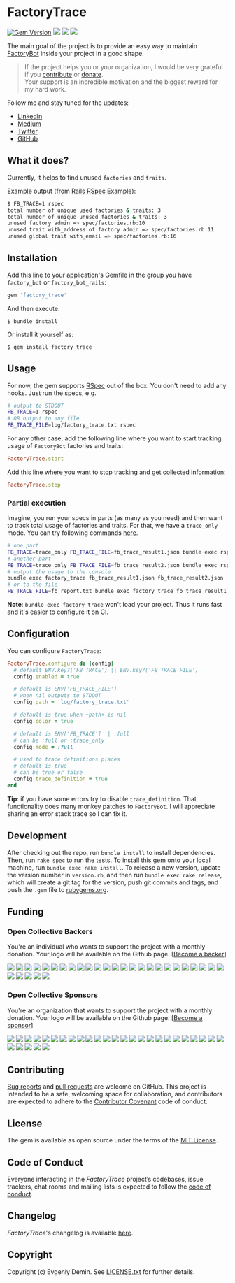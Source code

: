 # FactoryTrace

[![Gem Version][3]][4]
[![][1]][10]
[![][2]][11]
[![][5]][6]

The main goal of the project is to provide an easy way to maintain [FactoryBot](https://github.com/thoughtbot/factory_bot)
inside your project in a good shape.

> If the project helps you or your organization, I would be very grateful if you [contribute][13] or [donate][14].  
> Your support is an incredible motivation and the biggest reward for my hard work.

Follow me and stay tuned for the updates:
- [LinkedIn](https://www.linkedin.com/in/evgeniydemin/)
- [Medium](https://evgeniydemin.medium.com/)
- [Twitter](https://twitter.com/EvgeniyDemin/)
- [GitHub](https://github.com/djezzzl)

## What it does?

Currently, it helps to find unused `factories` and `traits`.

Example output (from [Rails RSpec Example](rails-rspec-example)):

```bash
$ FB_TRACE=1 rspec
total number of unique used factories & traits: 3
total number of unique unused factories & traits: 3
unused factory admin => spec/factories.rb:10
unused trait with_address of factory admin => spec/factories.rb:11
unused global trait with_email => spec/factories.rb:16
```

## Installation

Add this line to your application's Gemfile in the group you have `factory_bot` or `factory_bot_rails`:

```ruby
gem 'factory_trace'
```

And then execute:
```
$ bundle install
```

Or install it yourself as:

```
$ gem install factory_trace
```

## Usage

For now, the gem supports [RSpec](https://github.com/rspec/rspec) out of the box.
You don't need to add any hooks. Just run the specs, e.g.

```bash
# output to STDOUT
FB_TRACE=1 rspec
# OR output to any file
FB_TRACE_FILE=log/factory_trace.txt rspec
```

For any other case, add the following line where you want to start
tracking usage of `FactoryBot` factories and traits:

```ruby
FactoryTrace.start
```

Add this line where you want to stop tracking and get collected information:

```ruby
FactoryTrace.stop
```

### Partial execution

Imagine, you run your specs in parts (as many as you need) and then want to track total usage of
factories and traits. For that, we have a `trace_only` mode. You can try following commands [here](rails-rspec-example).

```bash
# one part
FB_TRACE=trace_only FB_TRACE_FILE=fb_trace_result1.json bundle exec rspec spec/first_spec.rb
# another part
FB_TRACE=trace_only FB_TRACE_FILE=fb_trace_result2.json bundle exec rspec spec/second_spec.rb
# output the usage to the console
bundle exec factory_trace fb_trace_result1.json fb_trace_result2.json
# or to the file
FB_TRACE_FILE=fb_report.txt bundle exec factory_trace fb_trace_result1.json fb_trace_result2.json
```

**Note**: `bundle exec factory_trace` won't load your project. Thus it runs fast and it's easier to configure it on CI.

## Configuration

You can configure `FactoryTrace`:

```ruby
FactoryTrace.configure do |config|
  # default ENV.key?('FB_TRACE') || ENV.key?('FB_TRACE_FILE')
  config.enabled = true

  # default is ENV['FB_TRACE_FILE']
  # when nil outputs to STDOUT
  config.path = 'log/factory_trace.txt'

  # default is true when +path+ is nil
  config.color = true

  # default is ENV['FB_TRACE'] || :full
  # can be :full or :trace_only
  config.mode = :full

  # used to trace definitions places
  # default is true
  # can be true or false  
  config.trace_definition = true
end
```

**Tip**: if you have some errors try to disable `trace_definition`. That functionality does
many monkey patches to `FactoryBot`. I will appreciate sharing an error stack trace so I can
fix it.

## Development

After checking out the repo, run `bundle install` to install dependencies.
Then, run `rake spec` to run the tests.
To install this gem onto your local machine, run `bundle exec rake install`.
To release a new version, update the version number in `version.rb`,
and then run `bundle exec rake release`, which will create a git tag for the version,
push git commits and tags, and push the `.gem` file to [rubygems.org](https://rubygems.org).

## Funding

### Open Collective Backers

You're an individual who wants to support the project with a monthly donation. Your logo will be available on the Github page. [[Become a backer](https://opencollective.com/factory_trace#backer)]

<a href="https://opencollective.com/factory_trace/backer/0/website" target="_blank"><img src="https://opencollective.com/factory_trace/backer/0/avatar.svg"></a>
<a href="https://opencollective.com/factory_trace/backer/1/website" target="_blank"><img src="https://opencollective.com/factory_trace/backer/1/avatar.svg"></a>
<a href="https://opencollective.com/factory_trace/backer/2/website" target="_blank"><img src="https://opencollective.com/factory_trace/backer/2/avatar.svg"></a>
<a href="https://opencollective.com/factory_trace/backer/3/website" target="_blank"><img src="https://opencollective.com/factory_trace/backer/3/avatar.svg"></a>
<a href="https://opencollective.com/factory_trace/backer/4/website" target="_blank"><img src="https://opencollective.com/factory_trace/backer/4/avatar.svg"></a>
<a href="https://opencollective.com/factory_trace/backer/5/website" target="_blank"><img src="https://opencollective.com/factory_trace/backer/5/avatar.svg"></a>
<a href="https://opencollective.com/factory_trace/backer/6/website" target="_blank"><img src="https://opencollective.com/factory_trace/backer/6/avatar.svg"></a>
<a href="https://opencollective.com/factory_trace/backer/7/website" target="_blank"><img src="https://opencollective.com/factory_trace/backer/7/avatar.svg"></a>
<a href="https://opencollective.com/factory_trace/backer/8/website" target="_blank"><img src="https://opencollective.com/factory_trace/backer/8/avatar.svg"></a>
<a href="https://opencollective.com/factory_trace/backer/9/website" target="_blank"><img src="https://opencollective.com/factory_trace/backer/9/avatar.svg"></a>
<a href="https://opencollective.com/factory_trace/backer/10/website" target="_blank"><img src="https://opencollective.com/factory_trace/backer/10/avatar.svg"></a>
<a href="https://opencollective.com/factory_trace/backer/11/website" target="_blank"><img src="https://opencollective.com/factory_trace/backer/11/avatar.svg"></a>
<a href="https://opencollective.com/factory_trace/backer/12/website" target="_blank"><img src="https://opencollective.com/factory_trace/backer/12/avatar.svg"></a>
<a href="https://opencollective.com/factory_trace/backer/13/website" target="_blank"><img src="https://opencollective.com/factory_trace/backer/13/avatar.svg"></a>
<a href="https://opencollective.com/factory_trace/backer/14/website" target="_blank"><img src="https://opencollective.com/factory_trace/backer/14/avatar.svg"></a>
<a href="https://opencollective.com/factory_trace/backer/15/website" target="_blank"><img src="https://opencollective.com/factory_trace/backer/15/avatar.svg"></a>
<a href="https://opencollective.com/factory_trace/backer/16/website" target="_blank"><img src="https://opencollective.com/factory_trace/backer/16/avatar.svg"></a>
<a href="https://opencollective.com/factory_trace/backer/17/website" target="_blank"><img src="https://opencollective.com/factory_trace/backer/17/avatar.svg"></a>
<a href="https://opencollective.com/factory_trace/backer/18/website" target="_blank"><img src="https://opencollective.com/factory_trace/backer/18/avatar.svg"></a>
<a href="https://opencollective.com/factory_trace/backer/19/website" target="_blank"><img src="https://opencollective.com/factory_trace/backer/19/avatar.svg"></a>
<a href="https://opencollective.com/factory_trace/backer/20/website" target="_blank"><img src="https://opencollective.com/factory_trace/backer/20/avatar.svg"></a>
<a href="https://opencollective.com/factory_trace/backer/21/website" target="_blank"><img src="https://opencollective.com/factory_trace/backer/21/avatar.svg"></a>
<a href="https://opencollective.com/factory_trace/backer/22/website" target="_blank"><img src="https://opencollective.com/factory_trace/backer/22/avatar.svg"></a>
<a href="https://opencollective.com/factory_trace/backer/23/website" target="_blank"><img src="https://opencollective.com/factory_trace/backer/23/avatar.svg"></a>
<a href="https://opencollective.com/factory_trace/backer/24/website" target="_blank"><img src="https://opencollective.com/factory_trace/backer/24/avatar.svg"></a>
<a href="https://opencollective.com/factory_trace/backer/25/website" target="_blank"><img src="https://opencollective.com/factory_trace/backer/25/avatar.svg"></a>
<a href="https://opencollective.com/factory_trace/backer/26/website" target="_blank"><img src="https://opencollective.com/factory_trace/backer/26/avatar.svg"></a>
<a href="https://opencollective.com/factory_trace/backer/27/website" target="_blank"><img src="https://opencollective.com/factory_trace/backer/27/avatar.svg"></a>
<a href="https://opencollective.com/factory_trace/backer/28/website" target="_blank"><img src="https://opencollective.com/factory_trace/backer/28/avatar.svg"></a>
<a href="https://opencollective.com/factory_trace/backer/29/website" target="_blank"><img src="https://opencollective.com/factory_trace/backer/29/avatar.svg"></a>

### Open Collective Sponsors

You're an organization that wants to support the project with a monthly donation. Your logo will be available on the Github page. [[Become a sponsor](https://opencollective.com/factory_trace#sponsor)]

<a href="https://opencollective.com/factory_trace/sponsor/0/website" target="_blank"><img src="https://opencollective.com/factory_trace/sponsor/0/avatar.svg"></a>
<a href="https://opencollective.com/factory_trace/sponsor/1/website" target="_blank"><img src="https://opencollective.com/factory_trace/sponsor/1/avatar.svg"></a>
<a href="https://opencollective.com/factory_trace/sponsor/2/website" target="_blank"><img src="https://opencollective.com/factory_trace/sponsor/2/avatar.svg"></a>
<a href="https://opencollective.com/factory_trace/sponsor/3/website" target="_blank"><img src="https://opencollective.com/factory_trace/sponsor/3/avatar.svg"></a>
<a href="https://opencollective.com/factory_trace/sponsor/4/website" target="_blank"><img src="https://opencollective.com/factory_trace/sponsor/4/avatar.svg"></a>
<a href="https://opencollective.com/factory_trace/sponsor/5/website" target="_blank"><img src="https://opencollective.com/factory_trace/sponsor/5/avatar.svg"></a>
<a href="https://opencollective.com/factory_trace/sponsor/6/website" target="_blank"><img src="https://opencollective.com/factory_trace/sponsor/6/avatar.svg"></a>
<a href="https://opencollective.com/factory_trace/sponsor/7/website" target="_blank"><img src="https://opencollective.com/factory_trace/sponsor/7/avatar.svg"></a>
<a href="https://opencollective.com/factory_trace/sponsor/8/website" target="_blank"><img src="https://opencollective.com/factory_trace/sponsor/8/avatar.svg"></a>
<a href="https://opencollective.com/factory_trace/sponsor/9/website" target="_blank"><img src="https://opencollective.com/factory_trace/sponsor/9/avatar.svg"></a>
<a href="https://opencollective.com/factory_trace/sponsor/10/website" target="_blank"><img src="https://opencollective.com/factory_trace/sponsor/10/avatar.svg"></a>
<a href="https://opencollective.com/factory_trace/sponsor/11/website" target="_blank"><img src="https://opencollective.com/factory_trace/sponsor/11/avatar.svg"></a>
<a href="https://opencollective.com/factory_trace/sponsor/12/website" target="_blank"><img src="https://opencollective.com/factory_trace/sponsor/12/avatar.svg"></a>
<a href="https://opencollective.com/factory_trace/sponsor/13/website" target="_blank"><img src="https://opencollective.com/factory_trace/sponsor/13/avatar.svg"></a>
<a href="https://opencollective.com/factory_trace/sponsor/14/website" target="_blank"><img src="https://opencollective.com/factory_trace/sponsor/14/avatar.svg"></a>
<a href="https://opencollective.com/factory_trace/sponsor/15/website" target="_blank"><img src="https://opencollective.com/factory_trace/sponsor/15/avatar.svg"></a>
<a href="https://opencollective.com/factory_trace/sponsor/16/website" target="_blank"><img src="https://opencollective.com/factory_trace/sponsor/16/avatar.svg"></a>
<a href="https://opencollective.com/factory_trace/sponsor/17/website" target="_blank"><img src="https://opencollective.com/factory_trace/sponsor/17/avatar.svg"></a>
<a href="https://opencollective.com/factory_trace/sponsor/18/website" target="_blank"><img src="https://opencollective.com/factory_trace/sponsor/18/avatar.svg"></a>
<a href="https://opencollective.com/factory_trace/sponsor/19/website" target="_blank"><img src="https://opencollective.com/factory_trace/sponsor/19/avatar.svg"></a>
<a href="https://opencollective.com/factory_trace/sponsor/20/website" target="_blank"><img src="https://opencollective.com/factory_trace/sponsor/20/avatar.svg"></a>
<a href="https://opencollective.com/factory_trace/sponsor/21/website" target="_blank"><img src="https://opencollective.com/factory_trace/sponsor/21/avatar.svg"></a>
<a href="https://opencollective.com/factory_trace/sponsor/22/website" target="_blank"><img src="https://opencollective.com/factory_trace/sponsor/22/avatar.svg"></a>
<a href="https://opencollective.com/factory_trace/sponsor/23/website" target="_blank"><img src="https://opencollective.com/factory_trace/sponsor/23/avatar.svg"></a>
<a href="https://opencollective.com/factory_trace/sponsor/24/website" target="_blank"><img src="https://opencollective.com/factory_trace/sponsor/24/avatar.svg"></a>
<a href="https://opencollective.com/factory_trace/sponsor/25/website" target="_blank"><img src="https://opencollective.com/factory_trace/sponsor/25/avatar.svg"></a>
<a href="https://opencollective.com/factory_trace/sponsor/26/website" target="_blank"><img src="https://opencollective.com/factory_trace/sponsor/26/avatar.svg"></a>
<a href="https://opencollective.com/factory_trace/sponsor/27/website" target="_blank"><img src="https://opencollective.com/factory_trace/sponsor/27/avatar.svg"></a>
<a href="https://opencollective.com/factory_trace/sponsor/28/website" target="_blank"><img src="https://opencollective.com/factory_trace/sponsor/28/avatar.svg"></a>
<a href="https://opencollective.com/factory_trace/sponsor/29/website" target="_blank"><img src="https://opencollective.com/factory_trace/sponsor/29/avatar.svg"></a>

## Contributing

[Bug reports](https://github.com/djezzzl/factory_trace/issues) and [pull requests](https://github.com/djezzzl/factory_trace/pulls) are welcome on GitHub.
This project is intended to be a safe, welcoming space for collaboration, and contributors are expected
to adhere to the [Contributor Covenant](http://contributor-covenant.org) code of conduct.

## License

The gem is available as open source under the terms of the [MIT License](https://opensource.org/licenses/MIT).

## Code of Conduct

Everyone interacting in the *FactoryTrace* project’s codebases, issue trackers, chat rooms and mailing lists is expected to follow the [code of conduct](CODE_OF_CONDUCT.md).

## Changelog

*FactoryTrace*'s changelog is available [here](CHANGELOG.md).

## Copyright

Copyright (c) Evgeniy Demin. See [LICENSE.txt](LICENSE.txt) for further details.

[1]: https://github.com/djezzzl/factory_trace/actions/workflows/tests.yml/badge.svg?branch=master
[2]: https://github.com/djezzzl/factory_trace/actions/workflows/rubocop.yml/badge.svg?branch=master
[3]: https://badge.fury.io/rb/factory_trace.svg
[4]: https://badge.fury.io/rb/factory_trace
[5]: https://opencollective.com/factory_trace/tiers/badge.svg
[6]: https://opencollective.com/factory_trace#support
[10]: https://github.com/djezzzl/factory_trace/actions/workflows/tests.yml?query=event%3Aschedule
[11]: https://github.com/djezzzl/factory_trace/actions/workflows/rubocop.yml?query=event%3Aschedule
[13]: https://github.com/djezzzl/factory_trace#contributing
[14]: https://opencollective.com/factory_trace#support
